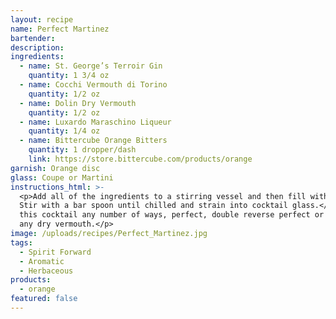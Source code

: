 ```yaml
---
layout: recipe
name: Perfect Martinez
bartender:
description:
ingredients:
  - name: St. George’s Terroir Gin
    quantity: 1 3/4 oz
  - name: Cocchi Vermouth di Torino
    quantity: 1/2 oz
  - name: Dolin Dry Vermouth
    quantity: 1/2 oz
  - name: Luxardo Maraschino Liqueur
    quantity: 1/4 oz
  - name: Bittercube Orange Bitters
    quantity: 1 dropper/dash
    link: https://store.bittercube.com/products/orange
garnish: Orange disc
glass: Coupe or Martini
instructions_html: >-
  <p>Add all of the ingredients to a stirring vessel and then fill with ice.
  Stir with a bar spoon until chilled and strain into cocktail glass.</p><p>Try
  this cocktail any number of ways, perfect, double reverse perfect or without
  any dry vermouth.</p>
image: /uploads/recipes/Perfect_Martinez.jpg
tags:
  - Spirit Forward
  - Aromatic
  - Herbaceous
products:
  - orange
featured: false
---
```



